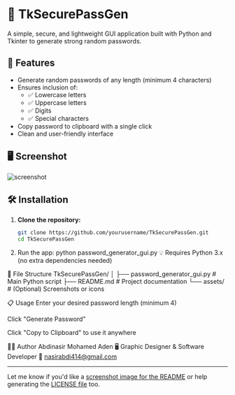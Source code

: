 # 🔐 TkSecurePassGen

A simple, secure, and lightweight GUI application built with Python and Tkinter to generate strong random passwords.

## 🚀 Features

- Generate random passwords of any length (minimum 4 characters)
- Ensures inclusion of:
  - ✅ Lowercase letters
  - ✅ Uppercase letters
  - ✅ Digits
  - ✅ Special characters
- Copy password to clipboard with a single click
- Clean and user-friendly interface

## 🖥️ Screenshot

![screenshot](assets/screenshot.png) <!-- (Optional: Add an image in your repo) -->

## 🛠️ Installation

1. **Clone the repository:**
   ```bash
   git clone https://github.com/yourusername/TkSecurePassGen.git
   cd TkSecurePassGen
2. Run the app:
python password_generator_gui.py
💡 Requires Python 3.x (no extra dependencies needed)

📂 File Structure
TkSecurePassGen/
│
├── password_generator_gui.py  # Main Python script
├── README.md                  # Project documentation
└── assets/                    # (Optional) Screenshots or icons

📋 Usage
Enter your desired password length (minimum 4)

Click "Generate Password"

Click "Copy to Clipboard" to use it anywhere

👨‍💻 Author
Abdinasir Mohamed Aden
🖥️ Graphic Designer & Software Developer
📧 nasirabdi414@gmail.com


---

Let me know if you'd like a [screenshot image for the README](f) or help generating the [LICENSE file](f) too.

